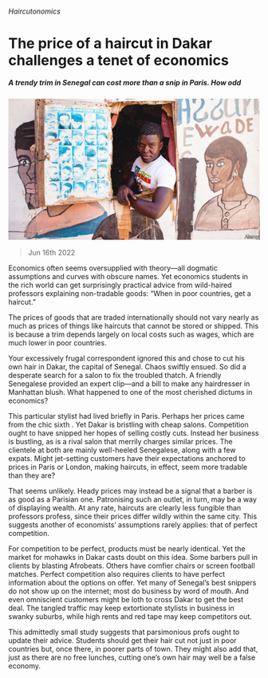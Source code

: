 ###### Haircutonomics

# The price of a haircut in Dakar challenges a tenet of economics 

##### A trendy trim in Senegal can cost more than a snip in Paris. How odd 

![image](images/20220618_MAP003.jpg) 

> Jun 16th 2022 

Economics often seems oversupplied with theory—all dogmatic assumptions and curves with obscure names. Yet economics students in the rich world can get surprisingly practical advice from wild-haired professors explaining non-tradable goods: “When in poor countries, get a haircut.”

The prices of goods that are traded internationally should not vary nearly as much as prices of things like haircuts that cannot be stored or shipped. This is because a trim depends largely on local costs such as wages, which are much lower in poor countries. 

Your excessively frugal correspondent ignored this and chose to cut his own hair in Dakar, the capital of Senegal. Chaos swiftly ensued. So did a desperate search for a salon to fix the troubled thatch. A friendly Senegalese provided an expert clip—and a bill to make any hairdresser in Manhattan blush. What happened to one of the most cherished dictums in economics? 

This particular stylist had lived briefly in Paris. Perhaps her prices came from the chic sixth . Yet Dakar is bristling with cheap salons. Competition ought to have snipped her hopes of selling costly cuts. Instead her business is bustling, as is a rival salon that merrily charges similar prices. The clientele at both are mainly well-heeled Senegalese, along with a few expats. Might jet-setting customers have their expectations anchored to prices in Paris or London, making haircuts, in effect, seem more tradable than they are?

That seems unlikely. Heady prices may instead be a signal that a barber is as good as a Parisian one. Patronising such an outlet, in turn, may be a way of displaying wealth. At any rate, haircuts are clearly less fungible than professors profess, since their prices differ wildly within the same city. This suggests another of economists’ assumptions rarely applies: that of perfect competition. 

For competition to be perfect, products must be nearly identical. Yet the market for mohawks in Dakar casts doubt on this idea. Some barbers pull in clients by blasting Afrobeats. Others have comfier chairs or screen football matches. Perfect competition also requires clients to have perfect information about the options on offer. Yet many of Senegal’s best snippers do not show up on the internet; most do business by word of mouth. And even omniscient customers might be loth to cross Dakar to get the best deal. The tangled traffic may keep extortionate stylists in business in swanky suburbs, while high rents and red tape may keep competitors out.

This admittedly small study suggests that parsimonious profs ought to update their advice. Students should get their hair cut not just in poor countries but, once there, in poorer parts of town. They might also add that, just as there are no free lunches, cutting one’s own hair may well be a false economy. 

